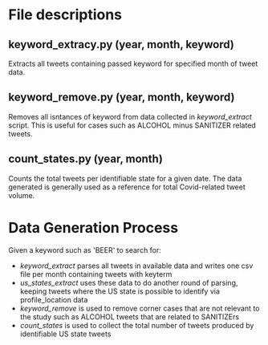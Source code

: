 # File descriptions

## keyword_extracy.py (year, month, keyword)

Extracts all tweets containing passed keyword for specified month of tweet data.

## keyword_remove.py (year, month, keyword)

Removes all isntances of keyword from data collected in *keyword_extract* script.
This is useful for cases such as ALCOHOL minus SANITIZER related tweets.

## count_states.py (year, month)

Counts the total tweets per identifiable state for a given date.
The data generated is generally used as a reference for total Covid-related tweet volume.


# Data Generation Process
Given a keyword such as 'BEER' to search for:
- *keyword_extract* parses all tweets in available data and writes one csv file per month containing tweets with keyterm
- *us_states_extract* uses these data to do another round of parsing, keeping tweets where the US state is possible to identify via profile_location data
- *keyword_remove* is used to remove corner cases that are not relevant to the study such as ALCOHOL tweets that are related to SANITIZErs
- *count_states* is used to collect the total number of tweets produced by identifiable US state tweets
